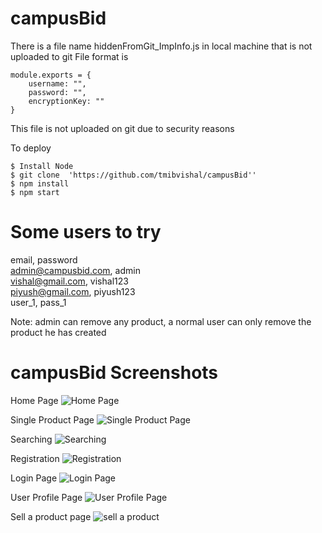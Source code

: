 # campusBid
    
There is a file name hiddenFromGit_ImpInfo.js in local machine that is not uploaded to git
File format is

	module.exports = {
	    username: "",
	    password: "",
	    encryptionKey: ""
	}

This file is not uploaded on git due to security reasons

To deploy

    $ Install Node
	$ git clone  'https://github.com/tmibvishal/campusBid''
    $ npm install
    $ npm start
    
# Some users to try
email, password  
admin@campusbid.com, admin  
vishal@gmail.com, vishal123  
piyush@gmail.com, piyush123  
user_1, pass_1  
	
Note: admin can remove any product, a normal user can only remove the product he has created

# campusBid Screenshots

Home Page
![Home Page](https://i.imgur.com/D3VmqYZ.png)

Single Product Page
![Single Product Page](https://i.imgur.com/M8UkYw5.png)

Searching
![Searching](https://i.imgur.com/7criZ2M.png)

Registration
![Registration](https://i.imgur.com/NIA4X1w.png)

Login Page
![Login Page](https://i.imgur.com/LN3DgYe.png)

User Profile Page
![User Profile Page](https://i.imgur.com/QYIAV8p.png)

Sell a product page
![sell a product](https://i.imgur.com/6Hg6TOq.png)

